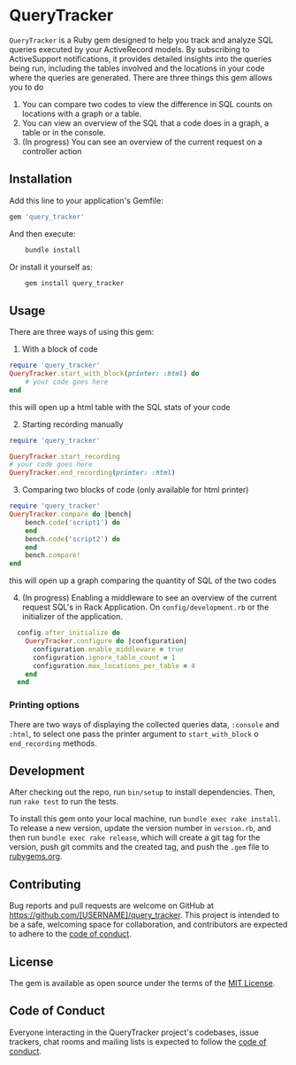 # QueryTracker

`QueryTracker` is a Ruby gem designed to help you track and analyze SQL queries executed by your ActiveRecord models. By subscribing to ActiveSupport notifications, it provides detailed insights into the queries being run, including the tables involved and the locations in your code where the queries are generated.
There are three things this gem allows you to do

1. You can compare two codes to view the difference in SQL counts on locations with a graph or a table.
2. You can view an overview of the SQL that a code does in a graph, a table or in the console.
3. (In progress) You can see an overview of the current request on a controller action

## Installation

Add this line to your application's Gemfile:

```ruby
gem 'query_tracker'
```

And then execute:

```bash
    bundle install
```

Or install it yourself as:

```bash
    gem install query_tracker
```

## Usage

There are three ways of using this gem:

1. With a block of code

```ruby
require 'query_tracker'
QueryTracker.start_with_block(printer: :html) do
    # your code goes here
end
```

this will open up a html table with the SQL stats of your code

2. Starting recording manually

```ruby
require 'query_tracker'

QueryTracker.start_recording
# your code goes here
QueryTracker.end_recording(printer: :html)
```

3. Comparing two blocks of code (only available for html printer)

```ruby
require 'query_tracker'
QueryTracker.compare do |bench|
    bench.code('script1') do
    end
    bench.code('script2') do
    end
    bench.compare!
end
```

this will open up a graph comparing the quantity of SQL of the two codes

4. (In progress) Enabling a middleware to see an overview of the current request SQL's in Rack Application.
    On `config/development.rb` or the initializer of the application.

```ruby
  config.after_initialize do
    QueryTracker.configure do |configuration|
      configuration.enable_middleware = true
      configuration.ignore_table_count = 1
      configuration.max_locations_per_table = 4
    end
  end
```

### Printing options

There are two ways of displaying the collected queries data, `:console` and `:html`, to select one pass the printer argument to `start_with_block` o `end_recording` methods.

## Development

After checking out the repo, run `bin/setup` to install dependencies. Then, run `rake test` to run the tests.

To install this gem onto your local machine, run `bundle exec rake install`. To release a new version, update the version number in `version.rb`, and then run `bundle exec rake release`, which will create a git tag for the version, push git commits and the created tag, and push the `.gem` file to [rubygems.org](https://rubygems.org).

## Contributing

Bug reports and pull requests are welcome on GitHub at <https://github.com/[USERNAME]/query_tracker>. This project is intended to be a safe, welcoming space for collaboration, and contributors are expected to adhere to the [code of conduct](https://github.com/[USERNAME]/query_tracker/blob/master/CODE_OF_CONDUCT.md).

## License

The gem is available as open source under the terms of the [MIT License](https://opensource.org/licenses/MIT).

## Code of Conduct

Everyone interacting in the QueryTracker project's codebases, issue trackers, chat rooms and mailing lists is expected to follow the [code of conduct](https://github.com/[USERNAME]/query_tracker/blob/master/CODE_OF_CONDUCT.md).

